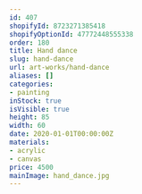 ```yaml
---
id: 407
shopifyId: 8723271385418
shopifyOptionId: 47772448555338
order: 180
title: Hand dance
slug: hand-dance
url: art-works/hand-dance
aliases: []
categories:
- painting
inStock: true
isVisible: true
height: 85
width: 60
date: 2020-01-01T00:00:00Z
materials:
- acrylic
- canvas
price: 4500
mainImage: hand_dance.jpg
---
```

